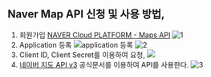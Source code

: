## Naver Map API 신청 및 사용 방법,
1. 회원가입
[NAVER Cloud PLATFORM - Maps API](https://www.ncloud.com/product/applicationService/maps)
![1](/uploads/95235ac04c2eceec91c053f66107ead4/스크린샷_2022-11-20_오후_8.00.30.png)
2. Application 등록
![application 등록](https://velog.velcdn.com/images/kaydennna92/post/b382f149-9422-49c2-8353-e4d75396d861/image.png)
![2](/uploads/bd2d1c13c59806ca79e4a4ecfc63621c/스크린샷_2022-11-20_오후_8.02.29.png)
2. Client ID, Client Secret를 이용하여 요청,
![](https://velog.velcdn.com/images/kaydennna92/post/db0440d4-eeb0-4a7e-893b-a360c4d1efb8/image.png)
3. [네이버 지도 API v3](https://navermaps.github.io/maps.js.ncp/) 공식문서를 이용하여 API를 사용한다. 
![3](/uploads/1f016267775052557b7e90c3df06fbc4/스크린샷_2022-11-20_오후_8.03.38.png)
